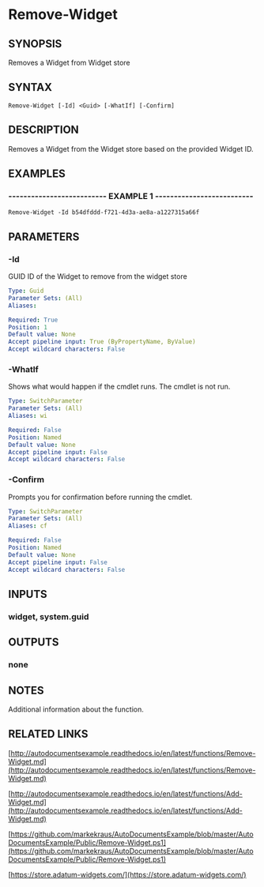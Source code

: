 # Remove-Widget

## SYNOPSIS
Removes a  Widget from Widget store

## SYNTAX

```
Remove-Widget [-Id] <Guid> [-WhatIf] [-Confirm]
```

## DESCRIPTION
Removes a Widget from the Widget store based on the provided Widget ID.

## EXAMPLES

### -------------------------- EXAMPLE 1 --------------------------
```
Remove-Widget -Id b54dfddd-f721-4d3a-ae8a-a1227315a66f
```

## PARAMETERS

### -Id
GUID ID of the Widget to remove from the widget store

```yaml
Type: Guid
Parameter Sets: (All)
Aliases: 

Required: True
Position: 1
Default value: None
Accept pipeline input: True (ByPropertyName, ByValue)
Accept wildcard characters: False
```

### -WhatIf
Shows what would happen if the cmdlet runs.
The cmdlet is not run.

```yaml
Type: SwitchParameter
Parameter Sets: (All)
Aliases: wi

Required: False
Position: Named
Default value: None
Accept pipeline input: False
Accept wildcard characters: False
```

### -Confirm
Prompts you for confirmation before running the cmdlet.

```yaml
Type: SwitchParameter
Parameter Sets: (All)
Aliases: cf

Required: False
Position: Named
Default value: None
Accept pipeline input: False
Accept wildcard characters: False
```

## INPUTS

### widget, system.guid

## OUTPUTS

### none

## NOTES
Additional information about the function.

## RELATED LINKS

[http://autodocumentsexample.readthedocs.io/en/latest/functions/Remove-Widget.md](http://autodocumentsexample.readthedocs.io/en/latest/functions/Remove-Widget.md)

[http://autodocumentsexample.readthedocs.io/en/latest/functions/Add-Widget.md](http://autodocumentsexample.readthedocs.io/en/latest/functions/Add-Widget.md)

[https://github.com/markekraus/AutoDocumentsExample/blob/master/AutoDocumentsExample/Public/Remove-Widget.ps1](https://github.com/markekraus/AutoDocumentsExample/blob/master/AutoDocumentsExample/Public/Remove-Widget.ps1)

[https://store.adatum-widgets.com/](https://store.adatum-widgets.com/)

